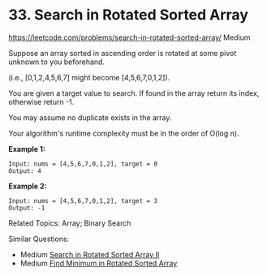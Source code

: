 # 33. Search in Rotated Sorted Array
<https://leetcode.com/problems/search-in-rotated-sorted-array/>
Medium

Suppose an array sorted in ascending order is rotated at some pivot unknown to you beforehand.

(i.e., [0,1,2,4,5,6,7] might become [4,5,6,7,0,1,2]).

You are given a target value to search. If found in the array return its index, otherwise return -1.

You may assume no duplicate exists in the array.

Your algorithm's runtime complexity must be in the order of O(log n).

**Example 1:**

    Input: nums = [4,5,6,7,0,1,2], target = 0
    Output: 4

**Example 2:**

    Input: nums = [4,5,6,7,0,1,2], target = 3
    Output: -1

Related Topics: Array; Binary Search

Similar Questions: 
* Medium [Search in Rotated Sorted Array II](https://leetcode.com/problems/search-in-rotated-sorted-array-ii/)
* Medium [Find Minimum in Rotated Sorted Array](https://leetcode.com/problems/find-minimum-in-rotated-sorted-array/)